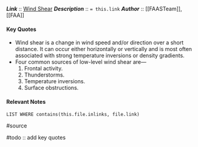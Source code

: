 ***Link***      :: [Wind Shear](https://www.faasafety.gov/files/gslac/library/documents/2011/aug/56407/faa%20p-8740-40%20windshear%5Bhi-res%5D%20branded.pdf)
***Description***      :: `= this.link`
***Author*** :: [[FAASTeam]], [[FAA]]

#### Key Quotes
* Wind shear is a change in wind speed and/or direction over a short distance. It can occur either horizontally or vertically and is most often associated with strong temperature inversions or density gradients.
* Four common sources of low-level wind shear are—
	1. Frontal activity.
	2. Thunderstorms.
	3. Temperature inversions.
	4. Surface obstructions.

#### Relevant Notes
```dataview
LIST WHERE contains(this.file.inlinks, file.link)
```

#source

#todo :: add key quotes